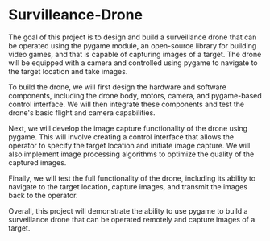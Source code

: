 # Survilleance-Drone
The goal of this project is to design and build a surveillance drone that can be operated using the pygame module, an open-source library for building video games, and that is capable of capturing images of a target. The drone will be equipped with a camera and controlled using pygame to navigate to the target location and take images.

To build the drone, we will first design the hardware and software components, including the drone body, motors, camera, and pygame-based control interface. We will then integrate these components and test the drone's basic flight and camera capabilities.

Next, we will develop the image capture functionality of the drone using pygame. This will involve creating a control interface that allows the operator to specify the target location and initiate image capture. We will also implement image processing algorithms to optimize the quality of the captured images.

Finally, we will test the full functionality of the drone, including its ability to navigate to the target location, capture images, and transmit the images back to the operator.

Overall, this project will demonstrate the ability to use pygame to build a surveillance drone that can be operated remotely and capture images of a target.
